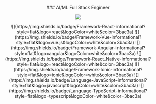 <p align="center">
  ### AI/ML Full Stack Engineer
</p>

<p align="center">
  <img src="https://github.com/demartini/demartini/blob/master/code.gif">
</p>

<p align="center">
  ![](https://img.shields.io/badge/Framework-React-informational?style=flat&logo=react&logoColor=white&color=3bac3a)
  ![](https://img.shields.io/badge/Framework-Vue-informational?style=flat&logo=vue.js&logoColor=white&color=3bac3a)
  ![](https://img.shields.io/badge/Framework-Angular-informational?style=flat&logo=angular&logoColor=white&color=3bac3a)
  ![](https://img.shields.io/badge/Framework-React_Native-informational?style=flat&logo=react&logoColor=white&color=3bac3a)
  ![](https://img.shields.io/badge/Framework-Ionic-informational?style=flat&logo=ionic&logoColor=white&color=3bac3a)
  ![](https://img.shields.io/badge/Language-JavaScript-informational?style=flat&logo=javascript&logoColor=white&color=3bac3a)
  ![](https://img.shields.io/badge/Language-TypeScript-informational?style=flat&logo=typescript&logoColor=white&color=3bac3a)
</p>
